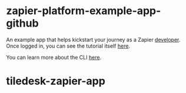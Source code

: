 # zapier-platform-example-app-github

An example app that helps kickstart your journey as a Zapier [developer](https://zapier.com/developer/). Once logged in, you can see the tutorial itself [here](https://zapier.com/developer/start/introduction).

You can learn more about the CLI [here](https://github.com/zapier/zapier-platform-cli).
# tiledesk-zapier-app
